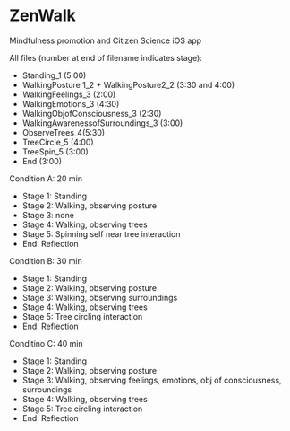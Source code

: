 # ZenWalk
Mindfulness promotion and Citizen Science iOS app

All files (number at end of filename indicates stage):
* Standing_1 (5:00)
* WalkingPosture 1_2 + WalkingPosture2_2 (3:30 and 4:00)
* WalkingFeelings_3 (2:00)
* WalkingEmotions_3 (4:30)
* WalkingObjofConsciousness_3 (2:30)
* WalkingAwarenessofSurroundings_3 (3:00)
* ObserveTrees_4(5:30)
* TreeCircle_5 (4:00)
* TreeSpin_5 (3:00)
* End (3:00)

Condition A: 20 min
* Stage 1: Standing
* Stage 2: Walking, observing posture
* Stage 3: none
* Stage 4: Walking, observing trees
* Stage 5: Spinning self near tree interaction
* End: Reflection

Condition B: 30 min
* Stage 1: Standing
* Stage 2: Walking, observing posture
* Stage 3: Walking, observing surroundings
* Stage 4: Walking, observing trees
* Stage 5: Tree circling interaction
* End: Reflection

Conditino C: 40 min
* Stage 1: Standing
* Stage 2: Walking, observing posture
* Stage 3: Walking, observing feelings, emotions, obj of consciousness, surroundings
* Stage 4: Walking, observing trees
* Stage 5: Tree circling interaction
* End: Reflection
